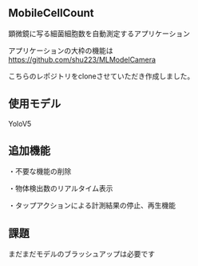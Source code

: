 ## MobileCellCount

顕微鏡に写る細菌細胞数を自動測定するアプリケーション

アプリケーションの大枠の機能は
https://github.com/shu223/MLModelCamera 

こちらのレポジトリをcloneさせていただき作成しました。

## 使用モデル
YoloV5

##  追加機能
・不要な機能の削除

・物体検出数のリアルタイム表示

・タップアクションによる計測結果の停止、再生機能

## 課題
まだまだモデルのブラッシュアップは必要です
